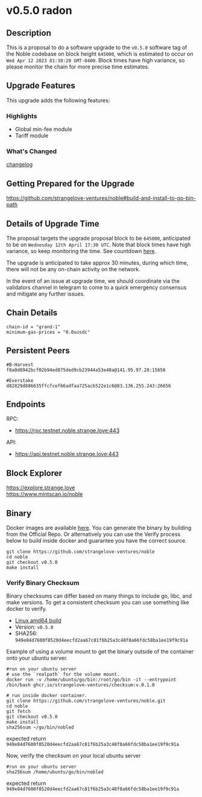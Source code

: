 # v0.5.0 radon
## Description
This is a proposal to do a software upgrade to the `v0.5.0` software tag of the Noble codebase on block height `645000`, which is estimated to occur on `Wed Apr 12 2023 01:38:20 GMT-0400`. Block times have high variance, so please monitor the chain for more precise time estimates.  

 

## Upgrade Features 
This upgrade adds the following features:  

### Highlights
- Global min-fee module  
- Tariff module  

### What's Changed
[changelog](https://github.com/strangelove-ventures/noble/releases/tag/v0.5.0)
 

## Getting Prepared for the Upgrade 

https://github.com/strangelove-ventures/noble#build-and-install-to-go-bin-path  

 

## Details of Upgrade Time 
The proposal targets the upgrade proposal block to be `645000`, anticipated to be on `Wednesday 12th April 17:30 UTC`. Note that block times have high variance, so keep monitoring the time. See countdown [here](https://testnet.mintscan.io/noble-testnet/blocks/645000).  

The upgrade is anticipated to take approx 30 minutes, during which time, there will not be any on-chain activity on the network.  

In the event of an issue at upgrade time, we should coordinate via the validators channel in telegram to come to a quick emergency consensus and mitigate any further issues.

## Chain Details
```
chain-id = "grand-1"
minimum-gas-prices = "0.0uusdc"
```
## Persistent Peers
```
#B-Harvest
f8a0d8942bcf02b94ed875ded9cb23944a53e48a@141.95.97.28:15656

#Everstake
d82829d886635ffcfcef66adfaa725acb522e1c6@83.136.255.243:26656
```
## Endpoints
RPC: 
* https://rpc.testnet.noble.strange.love:443  

API:
* https://api.testnet.noble.strange.love:443  

## Block Explorer  
https://explore.strange.love  
https://www.mintscan.io/noble  

## Binary

Docker images are available [here](https://github.com/strangelove-ventures/noble/pkgs/container/noble/83866075?tag=v0.5.0). You can generate the binary by building from the Official Repo. Or alternatively you can use the Verify process below to build inside docker and guarantee you have the correct source.

```
git clone https://github.com/strangelove-ventures/noble
cd noble
git checkout v0.5.0
make install
```
### Verify Binary Checksum
Binary checksums can differ based on many things to include go, libc, and make versions. To get a consistent checksum you can use something like docker to verify.

  * [Linux amd64 build](nobled)
  * Version: `v0.5.0`
  * SHA256: `949e84d7600f8520d4eecfd2aa67c81f6b25a3c48f8a66fdc58ba1ee19f9c91a`

  Example of using a volume mount to get the binary outside of the container onto your ubuntu server.
  ```
  #run on your ubuntu server
  # use the `realpath` for the volume mount.
  docker run -v /home/ubuntu/go/bin:/root/go/bin -it --entrypoint /bin/bash ghcr.io/strangelove-ventures/checksum:v.0.1.0
  ```
  ```
  # run inside docker container.
  git clone https://github.com/strangelove-ventures/noble.git
  cd noble
  git fetch
  git checkout v0.5.0
  make install
  sha256sum ~/go/bin/nobled
  ```
  expected return `949e84d7600f8520d4eecfd2aa67c81f6b25a3c48f8a66fdc58ba1ee19f9c91a`  
  
  Now, verify the checksum on your local ubuntu server  
  ```
  #run on your ubuntu server
  sha256sum /home/ubuntu/go/bin/nobled
  ```
  expected return `949e84d7600f8520d4eecfd2aa67c81f6b25a3c48f8a66fdc58ba1ee19f9c91a` 
